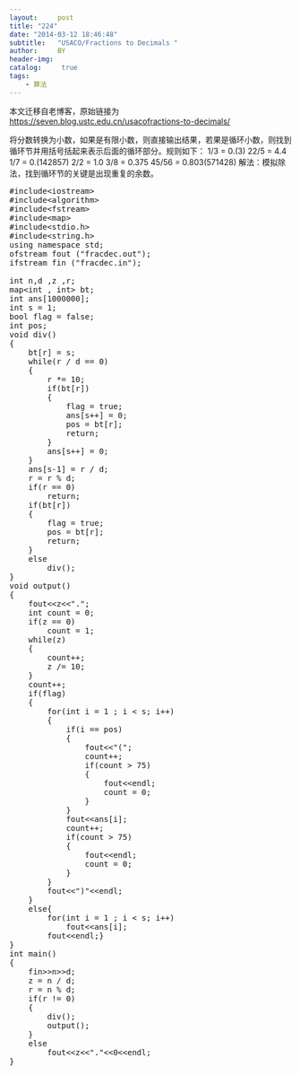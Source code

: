 ```yaml
---
layout:     post
title: "224"
date: "2014-03-12 18:46:48"
subtitle:   "USACO/Fractions to Decimals "
author:     BY
header-img:
catalog: 	 true
tags:
    - 算法
---
```


本文迁移自老博客，原始链接为 <https://seven.blog.ustc.edu.cn/usacofractions-to-decimals/>

将分数转换为小数，如果是有限小数，则直接输出结果，若果是循环小数，则找到循环节并用括号括起来表示后面的循环部分。规则如下：
1/3 = 0.(3)
22/5 = 4.4
1/7 = 0.(142857)
2/2 = 1.0
3/8 = 0.375
45/56 = 0.803(571428)
解法：模拟除法，找到循环节的关键是出现重复的余数。
<pre class = "brush:[cpp]">
#include&lt;iostream&gt;
#include&lt;algorithm&gt;
#include&lt;fstream&gt;
#include&lt;map&gt;
#include&lt;stdio.h&gt;
#include&lt;string.h&gt;
using namespace std;
ofstream fout ("fracdec.out");
ifstream fin ("fracdec.in");

int n,d ,z ,r;
map&lt;int , int&gt; bt;
int ans[1000000];
int s = 1;
bool flag = false;
int pos;
void div()
{
	bt[r] = s;
	while(r / d == 0)
	{
		r *= 10;
		if(bt[r])
		{
			flag = true;
			ans[s++] = 0;
			pos = bt[r];
			return;
		}
		ans[s++] = 0;
	}
	ans[s-1] = r / d;
	r = r % d;
	if(r == 0)
		return;
	if(bt[r])
	{
		flag = true;
		pos = bt[r];
		return;
	}
	else
		div();
}
void output()
{
	fout&lt;&lt;z&lt;&lt;".";
	int count = 0;
	if(z == 0)
		count = 1;
	while(z)
	{
		count++;
		z /= 10;
	}
	count++;
	if(flag)
	{
		for(int i = 1 ; i < s; i++)
		{
			if(i == pos)
			{
				fout&lt;&lt;"(";
				count++;
				if(count > 75)
				{
					fout&lt;&lt;endl;
					count = 0;
				}
			}
			fout&lt;&lt;ans[i];
			count++;
			if(count > 75)
			{
				fout&lt;&lt;endl;
				count = 0;
			}
		}
		fout&lt;&lt;")"&lt;&lt;endl;
	}
	else{	
		for(int i = 1 ; i < s; i++)
			fout&lt;&lt;ans[i];
		fout&lt;&lt;endl;}
}
int main()
{
	fin&gt;&gt;n&gt;&gt;d;
	z = n / d;
	r = n % d;
	if(r != 0)
	{
		div();
		output();
	}
	else
		fout&lt;&lt;z&lt;&lt;"."&lt;&lt;0&lt;&lt;endl;
}
</pre>
